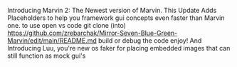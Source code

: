 Introducing Marvin 2: The Newest version of Marvin. This Update Adds Placeholders to help you framework gui concepts even faster than Marvin one.
to use
open vs code
git clone (into) https://github.com/zrebarchak/Mirror-Seven-Blue-Green-Marvin/edit/main/README.md
build or debug the code
enjoy!
And Introducing Luu, you're new os faker for placing embedded images that can still function as mock gui's
